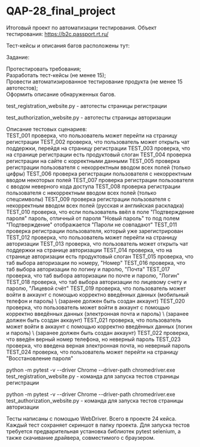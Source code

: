 # QAP-28_final_project

Итоговый проект по автоматизации тестирования. Объект тестирования: https://b2c.passport.rt.ru/

Тест-кейсы и описания багов расположены тут: 

Задание:

Протестировать требования;  
Разработать тест-кейсы (не менее 15);  
Провести автоматизированное тестирование продукта (не менее 15 автотестов);  
Оформить описание обнаруженных багов.  
  
test_registration_website.py - автотесты страницы регистрации

test_authorization_website.py - автотесты страницы авторизации

Описание тестовых сценариев:  
TEST_001 проверка, что пользователь может перейти на страницу регистрации
TEST_002 проверка, что пользователь может открыть чат поддержки, перейдя на страницу регистрации
TEST_003 проверка, что на странице регистрации есть продуктовый слоган
TEST_004 проверка регистрации на сайте с корректными данными
TEST_005 проверка регистрации пользователя с некорректным вводом всех полей (только цифры)
TEST_006 проверка регистрации пользователя с некорректным вводом некоторых полей
TEST_007 проверка регистрации пользователя с вводом неверного кода доступа
TEST_008 проверка регистрации пользователя с некорректным вводом всех полей (только спецсимволы)
TEST_009 проверка регистрации пользователя с некорректным вводом всех полей (русская и английская раскладка)
TEST_010 проверка, что если пользователь ввёл в поле "Подтверждение пароля" пароль, отличный от пароля "Новый пароль" то под полем "Подтверждение" отображается "Пароли не совпадают"
TEST_011 проверка регистрации пользователя, который уже зарегистрирован
TEST_012 проверка, что пользователь может перейти на страницу авторизации
TEST_013 проверка, что пользователь может открыть чат поддержки на странице авторизации
TEST_014 проверка, что на странице авторизации есть продуктовый слоган
TEST_015 проверка, что таб выбора авторизации по номеру, "Номер"
TEST_016 проверка, что таб выбора авторизации по логину и паролю, "Почта"
TEST_017 проверка, что таб выбора авторизации по почте и паролю, "Логин"
TEST_018 проверка, что таб выбора авторизации по лицевому счету и паролю, "Лицевой счёт"
TEST_019 проверка, что пользователь может войти в аккаунт с помощью корректно введённых данных (мобильный телефон и пароль) \ (заранее должен быть создан аккаунт)
TEST_020 проверка, что пользователь может войти в аккаунт с помощью корректно введённых данных (электронная почта и пароль) \ (заранее должен быть создан аккаунт)
TEST_021 проверка, что пользователь может войти в аккаунт с помощью корректно введённых данных (логин и пароль) \ (заранее должен быть создан аккаунт)
TEST_022 проверка, что введён верный номер телефона, но неверный пароль
TEST_023 проверка, что введена верная электронная почта, но неверный пароль
TEST_024 проверка, что пользователь может перейти на страницу "Восстановление пароля"
  
  
python -m pytest -v --driver Chrome --driver-path chromedriver.exe test_registration_website.py - команда для запуска тестов страницы регистрации

python -m pytest -v --driver Chrome --driver-path chromedriver.exe test_authorization_website.py - команда для запуска тестов страницы авторизации

Тесты написаны с помощью WebDriver. Всего в проекте 24 кейса. Каждый тест сохраняет скриншот в папку проекта. Для запуска тестов требуется предварительная установка библиотек pytest selenium, а также скачивание драйвера, совместимого с браузером.
